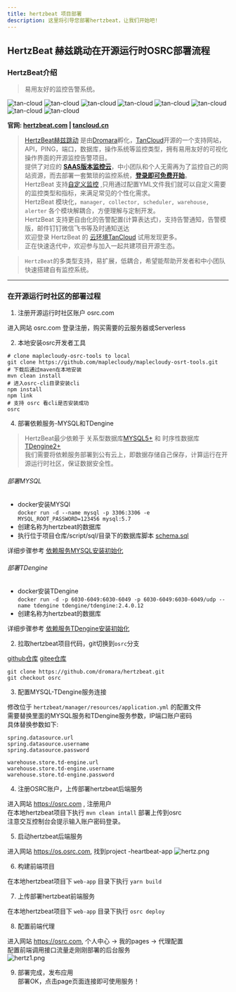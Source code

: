 ```yaml
---
title: hertzbeat 项目部署
description: 这里将引导您部署hertzbeat，让我们开始吧!
---
```

## HertzBeat 赫兹跳动在开源运行时OSRC部署流程      

### HertzBeat介绍   

> 易用友好的监控告警系统。

![tan-cloud](https://cdn.jsdelivr.net/gh/dromara/hertzbeat@gh-pages/img/badge/web-monitor.svg)
![tan-cloud](https://cdn.jsdelivr.net/gh/dromara/hertzbeat@gh-pages/img/badge/ping-connect.svg)
![tan-cloud](https://cdn.jsdelivr.net/gh/dromara/hertzbeat@gh-pages/img/badge/port-available.svg)
![tan-cloud](https://cdn.jsdelivr.net/gh/dromara/hertzbeat@gh-pages/img/badge/database-monitor.svg)
![tan-cloud](https://cdn.jsdelivr.net/gh/dromara/hertzbeat@gh-pages/img/badge/os-monitor.svg)
![tan-cloud](https://cdn.jsdelivr.net/gh/dromara/hertzbeat@gh-pages/img/badge/custom-monitor.svg)
![tan-cloud](https://cdn.jsdelivr.net/gh/dromara/hertzbeat@gh-pages/img/badge/threshold.svg)
![tan-cloud](https://cdn.jsdelivr.net/gh/dromara/hertzbeat@gh-pages/img/badge/alert.svg)

**官网: [hertzbeat.com](https://hertzbeat.com) | [tancloud.cn](https://tancloud.cn)**

> [HertzBeat赫兹跳动](https://github.com/dromara/hertzbeat) 是由[Dromara](https://dromara.org)孵化，[TanCloud](https://tancloud.cn)开源的一个支持网站，API，PING，端口，数据库，操作系统等监控类型，拥有易用友好的可视化操作界面的开源监控告警项目。  
> 提供了对应的 **[SAAS版本监控云](https://console.tancloud.cn)**，中小团队和个人无需再为了监控自己的网站资源，而去部署一套繁琐的监控系统，**[登录即可免费开始](https://console.tancloud.cn)**。     
> HertzBeat 支持[自定义监控](https://hertzbeat.com/docs/advanced/extend-point) ,只用通过配置YML文件我们就可以自定义需要的监控类型和指标，来满足常见的个性化需求。   
> HertzBeat 模块化，`manager, collector, scheduler, warehouse, alerter` 各个模块解耦合，方便理解与定制开发。       
> HertzBeat 支持更自由化的告警配置(计算表达式)，支持告警通知，告警模版，邮件钉钉微信飞书等及时通知送达          
> 欢迎登录 HertzBeat 的 [云环境TanCloud](https://console.tancloud.cn) 试用发现更多。          
> 正在快速迭代中，欢迎参与加入一起共建项目开源生态。

> `HertzBeat`的多类型支持，易扩展，低耦合，希望能帮助开发者和中小团队快速搭建自有监控系统。

----   

### 在开源运行时社区的部署过程

1. 注册开源运行时社区账户 osrc.com

进入网站 osrc.com 登录注册，购买需要的云服务器或Serverless  

2. 本地安装osrc开发者工具  
```
# clone maplecloudy-osrc-tools to local
git clone https://github.com/maplecloudy/maplecloudy-osrt-tools.git
# 下载后通过maven在本地安装
mvn clean install
# 进入osrc-cli目录安装cli
npm install
npm link
# 支持 osrc 看cli是否安装成功
osrc 
```

4. 部署依赖服务-MYSQL和TDengine    

> HertzBeat最少依赖于 关系型数据库[MYSQL5+](https://www.mysql.com/) 和 时序性数据库[TDengine2+](https://www.taosdata.com/getting-started)    
> 我们需要将依赖服务部署到公有云上，即数据存储自己保存，计算运行在开源运行时社区，保证数据安全性。     

###### 部署MYSQL   
- docker安装MYSQl    
   `docker run -d --name mysql -p 3306:3306 -e MYSQL_ROOT_PASSWORD=123456 mysql:5.7`   
- 创建名称为hertzbeat的数据库    
- 执行位于项目仓库/script/sql/目录下的数据库脚本 [schema.sql](https://gitee.com/dromara/hertzbeat/raw/master/script/sql/schema.sql)    

详细步骤参考 [依赖服务MYSQL安装初始化](https://hertzbeat.com/docs/start/mysql-init)

###### 部署TDengine     
- docker安装TDengine         
   `docker run -d -p 6030-6049:6030-6049 -p 6030-6049:6030-6049/udp --name tdengine tdengine/tdengine:2.4.0.12`   
- 创建名称为hertzbeat的数据库   

详细步骤参考 [依赖服务TDengine安装初始化](https://hertzbeat.com/docs/start/tdengine-init)

2. 拉取hertzbeat项目代码，git切换到`osrc`分支     

[github仓库](https://github.com/dromara/hertzbeat) [gitee仓库](https://github.com/dromara/hertzbeat)
```
git clone https://github.com/dromara/hertzbeat.git   
git checkout osrc  
```
3. 配置MYSQL-TDengine服务连接   

修改位于 `hertzbeat/manager/resources/application.yml` 的配置文件        
需要替换里面的MYSQL服务和TDengine服务参数，IP端口账户密码    
具体替换参数如下:   
   ``` 
   spring.datasource.url
   spring.datasource.username
   spring.datasource.password
   
   warehouse.store.td-engine.url
   warehouse.store.td-engine.username
   warehouse.store.td-engine.password
   
   ```

4. 注册OSRC账户，上传部署hertzbeat后端服务      

进入网站 https://osrc.com , 注册用户      
在本地hertzbeat项目下执行 `mvn clean intall` 部署上传到osrc       
注意交互控制台会提示输入账户密码登录。   

5. 启动hertzbeat后端服务     

进入网站 https://os.osrc.com, 找到project -heartbeat-app
![hertz.png](https://oss.osrc.com/wiki/img/1658318580886_hertz.png)

6. 构建前端项目   

在本地hertzbeat项目下 `web-app` 目录下执行 `yarn build`     

7. 上传部署hertzbeat前端服务  

在本地hertzbeat项目下 `web-app` 目录下执行 `osrc deploy`  

8. 配置前端代理     

进入网站 https://osrc.com, 个人中心 -> 我的pages -> 代理配置      
配置前端调用接口流量走刚刚部署的后台服务      
![hertz1.png](https://oss.osrc.com/wiki/img/1658318910036_hertz1.png)    

9. 部署完成，发布应用    
部署OK，点击page页面连接即可使用服务！     



